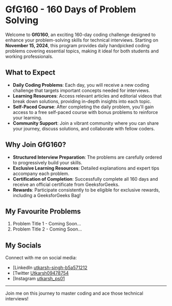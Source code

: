 # GfG160 - 160 Days of Problem Solving

Welcome to **GfG160**, an exciting 160-day coding challenge designed to enhance your problem-solving skills for technical interviews. Starting on **November 15, 2024**, this program provides daily handpicked coding problems covering essential topics, making it ideal for both students and working professionals.

## What to Expect

- **Daily Coding Problems**: Each day, you will receive a new coding challenge that targets important concepts needed for interviews.
- **Learning Resources**: Access relevant articles and editorial videos that break down solutions, providing in-depth insights into each topic.
- **Self-Paced Course**: After completing the daily problem, you'll gain access to a free self-paced course with bonus problems to reinforce your learning.
- **Community Support**: Join a vibrant community where you can share your journey, discuss solutions, and collaborate with fellow coders.

## Why Join GfG160?

- **Structured Interview Preparation**: The problems are carefully ordered to progressively build your skills.
- **Exclusive Learning Resources**: Detailed explanations and expert tips accompany each problem.
- **Certification of Completion**: Successfully complete all 160 days and receive an official certificate from GeeksforGeeks.
- **Rewards**: Participate consistently to be eligible for exclusive rewards, including a GeeksforGeeks Bag!

## My Favourite Problems

1. Problem Title 1 - Coming Soon...
2. Problem Title 2 - Coming Soon...

## My Socials

Connect with me on social media:

- [LinkedIn [utkarsh-singh-b5a571212](https://www.linkedin.com/in/utkarsh-singh-b5a571212/)
- [Twitter [Utkarsh09478754](https://twitter.com/Utkarsh09478754)
- [Instagram [utkarsh_ps01](https://www.instagram.com/utkarsh_ps01/)


---

Join me on this journey to master coding and ace those technical interviews!